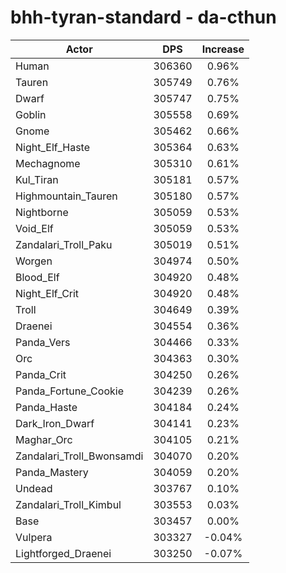 # bhh-tyran-standard - da-cthun
| Actor | DPS | Increase |
|---|:---:|:---:|
|Human|306360|0.96%|
|Tauren|305749|0.76%|
|Dwarf|305747|0.75%|
|Goblin|305558|0.69%|
|Gnome|305462|0.66%|
|Night_Elf_Haste|305364|0.63%|
|Mechagnome|305310|0.61%|
|Kul_Tiran|305181|0.57%|
|Highmountain_Tauren|305180|0.57%|
|Nightborne|305059|0.53%|
|Void_Elf|305059|0.53%|
|Zandalari_Troll_Paku|305019|0.51%|
|Worgen|304974|0.50%|
|Blood_Elf|304920|0.48%|
|Night_Elf_Crit|304920|0.48%|
|Troll|304649|0.39%|
|Draenei|304554|0.36%|
|Panda_Vers|304466|0.33%|
|Orc|304363|0.30%|
|Panda_Crit|304250|0.26%|
|Panda_Fortune_Cookie|304239|0.26%|
|Panda_Haste|304184|0.24%|
|Dark_Iron_Dwarf|304141|0.23%|
|Maghar_Orc|304105|0.21%|
|Zandalari_Troll_Bwonsamdi|304070|0.20%|
|Panda_Mastery|304059|0.20%|
|Undead|303767|0.10%|
|Zandalari_Troll_Kimbul|303553|0.03%|
|Base|303457|0.00%|
|Vulpera|303327|-0.04%|
|Lightforged_Draenei|303250|-0.07%|
